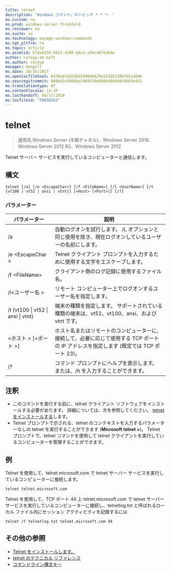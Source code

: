 ```yaml
---
title: telnet
description: 'Windows コマンド」のトピック * * *- '
ms.custom: na
ms.prod: windows-server-threshold
ms.reviewer: na
ms.suite: na
ms.technology: manage-windows-commands
ms.tgt_pltfrm: na
ms.topic: article
ms.assetid: b70a6156-9413-4300-84ce-a34c467e2b4e
author: coreyp-at-msft
ms.author: coreyp
manager: dongill
ms.date: 10/16/2017
ms.openlocfilehash: 6439a91d82d6d199666629e333d8130bf65a384b
ms.sourcegitcommit: 0d0b32c8986ba7db9536e0b8648d4ddf9b03e452
ms.translationtype: HT
ms.contentlocale: ja-JP
ms.lasthandoff: 04/17/2019
ms.locfileid: "59858563"
---
```

# <a name="telnet"></a>telnet

>適用先:Windows Server (半期チャネル)、Windows Server 2016、Windows Server 2012 R2、Windows Server 2012

Telnet サーバー サービスを実行しているコンピューターと通信します。 
## <a name="syntax"></a>構文
```
telnet [/a] [/e <EscapeChar>] [/f <FileName>] [/l <UserName>] [/t {vt100 | vt52 | ansi | vtnt}] [<Host> [<Port>]] [/?]
```
### <a name="parameters"></a>パラメーター
|パラメーター|説明|
|-------|--------|
|/a|自動ログオンを試行します。 /L オプションと同じ使用を除き、現在ログオンしているユーザーの名前にします。|
|/e \<EscapeChar >|Telnet クライアント プロンプトを入力するために使用する文字をエスケープします。|
|/f \<FileName>|クライアント側のログ記録に使用するファイル名。|
|/l\<ユーザー名 >|リモート コンピューター上でログオンするユーザー名を指定します。|
|/t {vt100 &#124; vt52 &#124; ansi &#124; vtnt}|端末の種類を指定します。 サポートされている種類の端末は、vt52、vt100、ansi、および vtnt です。|
|\<ホスト > [\<ポート >]|ホスト名またはリモートのコンピューターに、接続して、必要に応じて使用する TCP ポートの IP アドレスを指定します (既定では TCP ポート 23)。|
|/?|コマンド プロンプトにヘルプを表示します。 または、/h を入力することができます。|

## <a name="remarks"></a>注釈
-   このコマンドを実行する前に、telnet クライアント ソフトウェアをインストールする必要があります。 詳細については、次を参照してください。 [telnet をインストールする](https://technet.microsoft.com/library/cc754293(v=ws.10).aspx)します。
-   Telnet プロンプトで示される、telnet のコンテキストを入力するパラメーターなしの telnet を実行することができます (**Microsoft telnet >**)。 Telnet プロンプトで、telnet コマンドを使用して telnet クライアントを実行しているコンピューターを管理することができます。

## <a name="BKMK_Examples"></a>例
Telnet を使用して、telnet.microsoft.com で telnet サーバー サービスを実行しているコンピューターに接続します。
```
telnet telnet.microsoft.com
```
Telnet を使用して、TCP ポート 44 上 telnet.microsoft.com で telnet サーバー サービスを実行しているコンピューターに接続し、telnetlog.txt と呼ばれるローカル ファイル内にセッション アクティビティを記録するには
```
telnet /f telnetlog.txt telnet.microsoft.com 44
```

## <a name="additional-references"></a>その他の参照
-   [Telnet をインストールします。](https://technet.microsoft.com/library/cc754293(v=ws.10).aspx)
-   [telnet のテクニカル リファレンス](https://technet.microsoft.com/library/cc754987(v=ws.10).aspx)
-   [コマンドライン構文キー](command-line-syntax-key.md)
